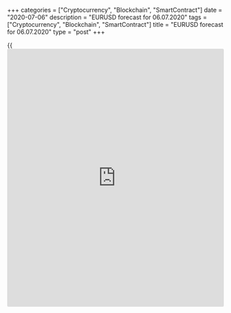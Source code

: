 +++
categories = ["Cryptocurrency", "Blockchain", "SmartContract"]
date = "2020-07-06"
description = "EURUSD forecast for 06.07.2020"
tags = ["Cryptocurrency", "Blockchain", "SmartContract"]
title = "EURUSD forecast for 06.07.2020"
type = "post"
+++

{{<iframe id="large-banner" src="https://www.bounty.group/#slide=9.0" width="100%" height="600" scrolling="no" style="border: 0px solid rgb(216, 221, 230); border-radius: 3px;">}}

July 6, 2020

July 6, 2020

Hedge funds gave up on the dollarDmitri Demidenko

## Fundamental US dollar forecast for today

### The US jobs report gave a good chance to exit EUR/USD shorts

Crisis results in many paradoxes. In the April-May period, the US
domestic data were getting worse, but the US stock indexes were growing.
In June, the US Economic Surprise index reached its all-time high, its
peer for the world’s largest countries reached the highest level since
2017. However, the number of coronavirus cases in the US and globally
continues increasing. The first puzzle has been solved, the stock market
usually recovers sooner than the GDP. The second one is yet to be
solved. The right answers are very important. They determine the future
trends of many financial assets, including the [EUR/USD.][1]

### Dynamics of Economic Surprise index and the number of confirmed
coronavirus cases



![LiteForex: EURUSD forecast for 06.07.2020][2]

 _Source: Bloomberg._

Frankly speaking, the market’s response to the US jobs report puzzled
me. The strong report has naturally pushed the S&P 500 up, but the US
dollar has risen too. The strengthening of safe havens contradicted to
the growth of the global risk appetite. Only the drop of the stock index
at the end of the trade session has clarified the situation somehow.
Investors worry that the economic data will be getting worse amid the
increase in the coronavirus cases and the risk of another lockdown.

Nonetheless, the greenback’s strengthening contradicts to the dollar
smile theory. At the final, third stage, the USD should be rising due to
the US GDP that should be rising faster than the global growth. But
things are different. China and the euro area are likely to recover
sooner than the US economy. The epidemiological situation in Europe and
Asia is better than in the USA. Beijing has taken unprecedented measures
to defeat COVID-19, the success of euro-area medical services, and the
size of the stimulus are impressive.

Therefore, the greenback rise amid a strong reading of the US employment
data is likely to be temporary. There also could have been a trap
organized by large traders. I noted that the correlation between the S&P
500 and the [EUR/USD][1] weakened in late June, but I associated this
with the positions rebalancing at the end of the quarter. The US jobs
report allowed hedge funds to get rid of the dollar. When everyone is
buying, it makes sense to sell.

I believe the close correlation between the US stock market and the
[EUR/USD ][1]should be soon back. The EUR/USD could drop if the growth
of coronavirus cases results in the death rate increase. It will press
down the S&P 500 and bring back the idea of another lockdown. The death
rate is not increasing, as the medical services are better now, and
there is a progress in the coronavirus treatment.

### Dynamics of the number of new COVID-19 cases and fatalities [daily](https://www.fintecher.org/2020/03/03/forex-trading-daily-strategy/)
change



![LiteForex: EURUSD forecast for 06.07.2020][3]

 _Source: Nordea Markets._

Besides, the US stock market is supported by the Fed, and it is not
recommended to go against the US central bank. As a result, I believe
that the correction of both the US stock indexes and the EUR/USD will
not be deep. I still stick to my previous [forecast ][4]for the
[EUR/USD][1] consolidation in the range of 1.11-1.14

* * *

P.S. Did you like my article? Share it in social networks: it will be
the best “thank you" :)

Ask me questions and comment below. I’ll be glad to answer your
questions and give necessary explanations.

 **Useful links:**

  * I recommend trying to trade with a reliable broker [here][5]. The system allows you to trade by yourself or copy successful traders from all across the globe.
  * Use my promo-code BLOG for getting deposit bonus 50% on LiteForex platform. Just enter this code in the appropriate field while [depositing][6] your trading account.
  * Telegram channel with high-quality analytics, Forex reviews, training articles, and other useful things for traders <t.me/liteforex>



## Price chart of EURUSD in real time mode

![Hedge funds gave up on the dollar][7]

The content of this article reflects the author’s opinion and does not
necessarily reflect the official position of LiteForex. The material
published on this page is provided for informational purposes only and
should not be considered as the provision of investment advice for the
purposes of Directive 2004/39/EC.

Rate this article:

{{value}}

( {{count}} {{title}} )

   1. my.liteforex.com/trading/chart?symbol=EURUSD&returnUrl=true
   2. cdn.liteforex.com/cache/uploads/blog_post/eurusd/surprise-covid-06-07-20.jpg?w=30&s=6a6c9c44d993cbb053f3e5590466df8b
   3. cdn.liteforex.com/cache/uploads/blog_post/eurusd/covid-usa-06-07-20.jpg?w=30&s=347615b1323773cb992ba5812c2ea8d9
   4. www.liteforex.com/blog/analysts-opinions/forex-in-july-vikings-are-on-the-warpath/
   5. my.liteforex.com/?category=analysts-opinions&slug=hedge-funds-gave-up-on-the-dollar&openPopup=%2Fregistration%2Fpopup&utm_source=blog&utm_medium=article&utm_campaign=bonus
   6. my.liteforex.com/deposit/?category=analysts-opinions&slug=hedge-funds-gave-up-on-the-dollar&promo_code=BLOG&utm_source=blog&utm_medium=article&utm_campaign=bonus
   7. cdn.liteforex.com/cache/uploads/blog_post/eurusd/liteforex-blog-eurusd-06-07-20.jpg?q=75&w=1000&s=dcb4071fb1a4a57990b06d44f9b1dee7